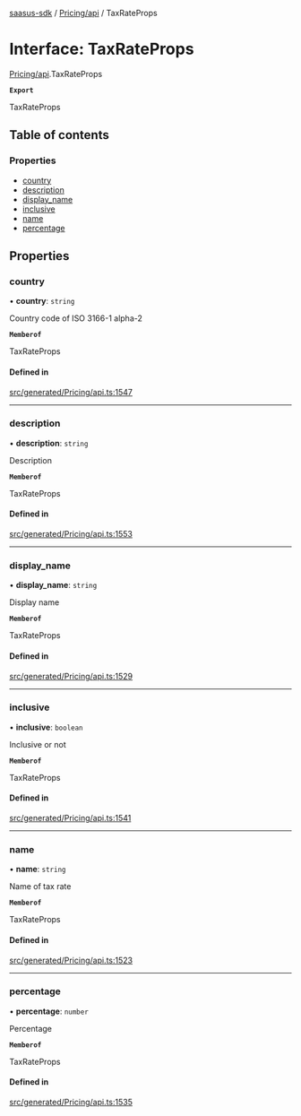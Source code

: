[saasus-sdk](../README.md) / [Pricing/api](../modules/Pricing_api.md) / TaxRateProps

# Interface: TaxRateProps

[Pricing/api](../modules/Pricing_api.md).TaxRateProps

**`Export`**

TaxRateProps

## Table of contents

### Properties

- [country](Pricing_api.TaxRateProps.md#country)
- [description](Pricing_api.TaxRateProps.md#description)
- [display\_name](Pricing_api.TaxRateProps.md#display_name)
- [inclusive](Pricing_api.TaxRateProps.md#inclusive)
- [name](Pricing_api.TaxRateProps.md#name)
- [percentage](Pricing_api.TaxRateProps.md#percentage)

## Properties

### country

• **country**: `string`

Country code of ISO 3166-1 alpha-2

**`Memberof`**

TaxRateProps

#### Defined in

[src/generated/Pricing/api.ts:1547](https://github.com/saasus-platform/saasus-sdk-javascript/blob/09ef427/src/generated/Pricing/api.ts#L1547)

___

### description

• **description**: `string`

Description

**`Memberof`**

TaxRateProps

#### Defined in

[src/generated/Pricing/api.ts:1553](https://github.com/saasus-platform/saasus-sdk-javascript/blob/09ef427/src/generated/Pricing/api.ts#L1553)

___

### display\_name

• **display\_name**: `string`

Display name

**`Memberof`**

TaxRateProps

#### Defined in

[src/generated/Pricing/api.ts:1529](https://github.com/saasus-platform/saasus-sdk-javascript/blob/09ef427/src/generated/Pricing/api.ts#L1529)

___

### inclusive

• **inclusive**: `boolean`

Inclusive or not

**`Memberof`**

TaxRateProps

#### Defined in

[src/generated/Pricing/api.ts:1541](https://github.com/saasus-platform/saasus-sdk-javascript/blob/09ef427/src/generated/Pricing/api.ts#L1541)

___

### name

• **name**: `string`

Name of tax rate

**`Memberof`**

TaxRateProps

#### Defined in

[src/generated/Pricing/api.ts:1523](https://github.com/saasus-platform/saasus-sdk-javascript/blob/09ef427/src/generated/Pricing/api.ts#L1523)

___

### percentage

• **percentage**: `number`

Percentage

**`Memberof`**

TaxRateProps

#### Defined in

[src/generated/Pricing/api.ts:1535](https://github.com/saasus-platform/saasus-sdk-javascript/blob/09ef427/src/generated/Pricing/api.ts#L1535)
